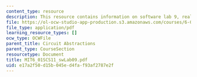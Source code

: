```yaml
---
content_type: resource
description: This resource contains information on software lab 9, real gain.
file: https://ol-ocw-studio-app-production.s3.amazonaws.com/courses/6-01sc-introduction-to-electrical-engineering-and-computer-science-i-spring-2011/e17a2f50d15b045ed4faf93af2787e2f_MIT6_01SCS11_swLab09.pdf
file_type: application/pdf
learning_resource_types: []
ocw_type: OCWFile
parent_title: Circuit Abstractions
parent_type: CourseSection
resourcetype: Document
title: MIT6_01SCS11_swLab09.pdf
uid: e17a2f50-d15b-045e-d4fa-f93af2787e2f
---
```

